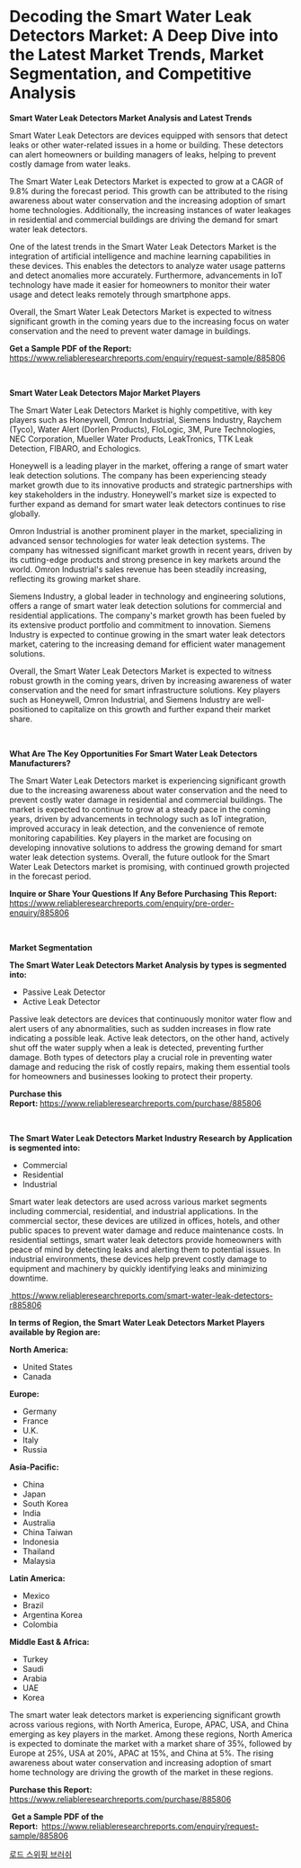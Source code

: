 <p><h1>Decoding the Smart Water Leak Detectors Market: A Deep Dive into the Latest Market Trends, Market Segmentation, and Competitive Analysis</h1></p><p><strong>Smart Water Leak Detectors Market Analysis and Latest Trends</strong></p>
<p><p>Smart Water Leak Detectors are devices equipped with sensors that detect leaks or other water-related issues in a home or building. These detectors can alert homeowners or building managers of leaks, helping to prevent costly damage from water leaks.</p><p>The Smart Water Leak Detectors Market is expected to grow at a CAGR of 9.8% during the forecast period. This growth can be attributed to the rising awareness about water conservation and the increasing adoption of smart home technologies. Additionally, the increasing instances of water leakages in residential and commercial buildings are driving the demand for smart water leak detectors.</p><p>One of the latest trends in the Smart Water Leak Detectors Market is the integration of artificial intelligence and machine learning capabilities in these devices. This enables the detectors to analyze water usage patterns and detect anomalies more accurately. Furthermore, advancements in IoT technology have made it easier for homeowners to monitor their water usage and detect leaks remotely through smartphone apps.</p><p>Overall, the Smart Water Leak Detectors Market is expected to witness significant growth in the coming years due to the increasing focus on water conservation and the need to prevent water damage in buildings.</p></p>
<p><strong>Get a Sample PDF of the Report:&nbsp;</strong> <a href="https://www.reliableresearchreports.com/enquiry/request-sample/885806">https://www.reliableresearchreports.com/enquiry/request-sample/885806</a></p>
<p>&nbsp;</p>
<p><strong>Smart Water Leak Detectors Major Market Players</strong></p>
<p><p>The Smart Water Leak Detectors Market is highly competitive, with key players such as Honeywell, Omron Industrial, Siemens Industry, Raychem (Tyco), Water Alert (Dorlen Products), FloLogic, 3M, Pure Technologies, NEC Corporation, Mueller Water Products, LeakTronics, TTK Leak Detection, FIBARO, and Echologics.</p><p>Honeywell is a leading player in the market, offering a range of smart water leak detection solutions. The company has been experiencing steady market growth due to its innovative products and strategic partnerships with key stakeholders in the industry. Honeywell's market size is expected to further expand as demand for smart water leak detectors continues to rise globally.</p><p>Omron Industrial is another prominent player in the market, specializing in advanced sensor technologies for water leak detection systems. The company has witnessed significant market growth in recent years, driven by its cutting-edge products and strong presence in key markets around the world. Omron Industrial's sales revenue has been steadily increasing, reflecting its growing market share.</p><p>Siemens Industry, a global leader in technology and engineering solutions, offers a range of smart water leak detection solutions for commercial and residential applications. The company's market growth has been fueled by its extensive product portfolio and commitment to innovation. Siemens Industry is expected to continue growing in the smart water leak detectors market, catering to the increasing demand for efficient water management solutions.</p><p>Overall, the Smart Water Leak Detectors Market is expected to witness robust growth in the coming years, driven by increasing awareness of water conservation and the need for smart infrastructure solutions. Key players such as Honeywell, Omron Industrial, and Siemens Industry are well-positioned to capitalize on this growth and further expand their market share.</p></p>
<p>&nbsp;</p>
<p><strong>What Are The Key Opportunities For Smart Water Leak Detectors Manufacturers?</strong></p>
<p><p>The Smart Water Leak Detectors market is experiencing significant growth due to the increasing awareness about water conservation and the need to prevent costly water damage in residential and commercial buildings. The market is expected to continue to grow at a steady pace in the coming years, driven by advancements in technology such as IoT integration, improved accuracy in leak detection, and the convenience of remote monitoring capabilities. Key players in the market are focusing on developing innovative solutions to address the growing demand for smart water leak detection systems. Overall, the future outlook for the Smart Water Leak Detectors market is promising, with continued growth projected in the forecast period.</p></p>
<p><strong>Inquire or Share Your Questions If Any Before Purchasing This Report:</strong> <a href="https://www.reliableresearchreports.com/enquiry/pre-order-enquiry/885806">https://www.reliableresearchreports.com/enquiry/pre-order-enquiry/885806</a></p>
<p>&nbsp;</p>
<p><strong>Market Segmentation</strong></p>
<p><strong>The Smart Water Leak Detectors Market Analysis by types is segmented into:</strong></p>
<p><ul><li>Passive Leak Detector</li><li>Active Leak Detector</li></ul></p>
<p><p>Passive leak detectors are devices that continuously monitor water flow and alert users of any abnormalities, such as sudden increases in flow rate indicating a possible leak. Active leak detectors, on the other hand, actively shut off the water supply when a leak is detected, preventing further damage. Both types of detectors play a crucial role in preventing water damage and reducing the risk of costly repairs, making them essential tools for homeowners and businesses looking to protect their property.</p></p>
<p><strong>Purchase this Report:&nbsp;</strong><a href="https://www.reliableresearchreports.com/purchase/885806">https://www.reliableresearchreports.com/purchase/885806</a></p>
<p>&nbsp;</p>
<p><strong>The Smart Water Leak Detectors Market Industry Research by Application is segmented into:</strong></p>
<p><ul><li>Commercial</li><li>Residential</li><li>Industrial</li></ul></p>
<p><p>Smart water leak detectors are used across various market segments including commercial, residential, and industrial applications. In the commercial sector, these devices are utilized in offices, hotels, and other public spaces to prevent water damage and reduce maintenance costs. In residential settings, smart water leak detectors provide homeowners with peace of mind by detecting leaks and alerting them to potential issues. In industrial environments, these devices help prevent costly damage to equipment and machinery by quickly identifying leaks and minimizing downtime.</p></p>
<p><a href="https://www.reliableresearchreports.com/smart-water-leak-detectors-r885806">&nbsp;https://www.reliableresearchreports.com/smart-water-leak-detectors-r885806</a></p>
<p><strong>In terms of Region, the Smart Water Leak Detectors Market Players available by Region are:</strong></p>
<p>
    <p> <strong> North America: </strong>
        <ul>
            <li>United States</li>
            <li>Canada</li>
        </ul>
        </p> 
    <p> <strong> Europe: </strong>
        <ul>
            <li>Germany</li>
            <li>France</li>
            <li>U.K.</li>
            <li>Italy</li>
            <li>Russia</li>
        </ul>
        </p> 
    <p> <strong> Asia-Pacific: </strong>
        <ul>
            <li>China</li>
            <li>Japan</li>
            <li>South Korea</li>
            <li>India</li>
            <li>Australia</li>
            <li>China Taiwan</li>
            <li>Indonesia</li>
            <li>Thailand</li>
            <li>Malaysia</li>
        </ul>
        </p> 
    <p> <strong> Latin America: </strong>
        <ul>
            <li>Mexico</li>
            <li>Brazil</li>
            <li>Argentina Korea</li>
            <li>Colombia</li>
        </ul>
        </p> 
    <p> <strong> Middle East & Africa: </strong>
        <ul>
            <li>Turkey</li>
            <li>Saudi</li>
            <li>Arabia</li>
            <li>UAE</li>
            <li>Korea</li>
        </ul>
    </p>
    </p>
<p><p>The smart water leak detectors market is experiencing significant growth across various regions, with North America, Europe, APAC, USA, and China emerging as key players in the market. Among these regions, North America is expected to dominate the market with a market share of 35%, followed by Europe at 25%, USA at 20%, APAC at 15%, and China at 5%. The rising awareness about water conservation and increasing adoption of smart home technology are driving the growth of the market in these regions.</p></p>
<p><strong>Purchase this Report: </strong><a href="https://www.reliableresearchreports.com/purchase/885806">https://www.reliableresearchreports.com/purchase/885806</a></p>
<p>&nbsp;<strong>Get a Sample PDF of the Report:&nbsp;&nbsp;</strong><a href="https://www.reliableresearchreports.com/enquiry/request-sample/885806">https://www.reliableresearchreports.com/enquiry/request-sample/885806</a></p>
<p><strong></strong></p>
<p><p><a href="https://medium.com/@cheddar67856/%EB%8F%84%EB%A1%9C-%EC%86%8C%EA%B8%88-%EB%B8%8C%EB%9F%AC%EC%8B%9C-%EC%8B%9C%EC%9E%A5-%EB%B6%84%EC%84%9D-%EA%B8%80%EB%A1%9C%EB%B2%8C-%EC%82%B0%EC%97%85-%EC%A0%84%EB%A7%9D-%EB%B0%8F-%EC%98%88%EC%B8%A1-2024%EB%85%84%EB%B6%80%ED%84%B0-2031%EB%85%84%EA%B9%8C%EC%A7%80-91639e97d873">로드 스위핑 브러쉬</a></p></p>